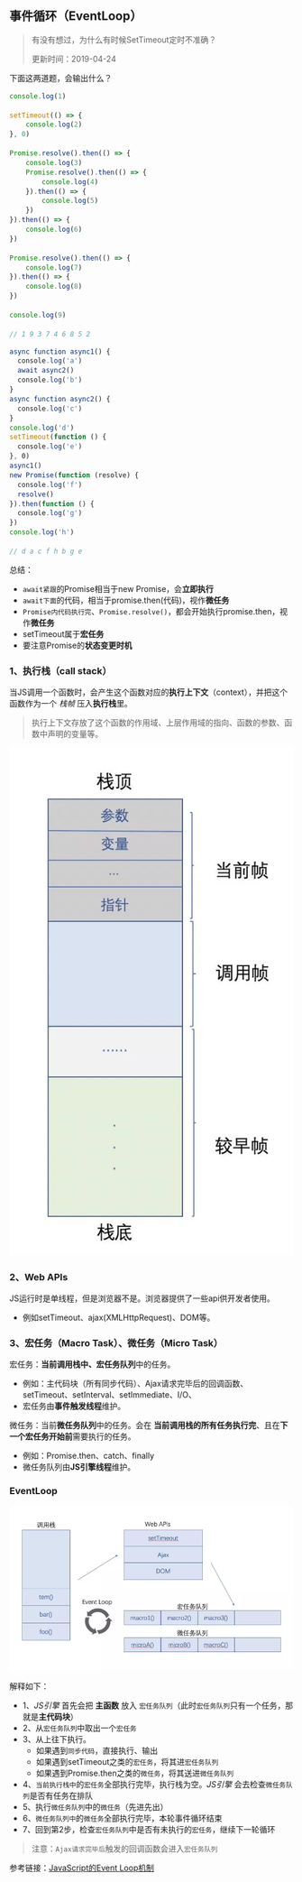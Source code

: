 ## 事件循环（EventLoop）
> 有没有想过，为什么有时候SetTimeout定时不准确？
> 
> 更新时间：2019-04-24

下面这两道题，会输出什么？
```js
console.log(1)

setTimeout(() => {
    console.log(2)
}, 0)

Promise.resolve().then(() => {
    console.log(3)
    Promise.resolve().then(() => {
        console.log(4)
    }).then(() => {
        console.log(5)
    })
}).then(() => {
    console.log(6)
})

Promise.resolve().then(() => {
    console.log(7)
}).then(() => {
    console.log(8)
})

console.log(9)

// 1 9 3 7 4 6 8 5 2
```

```js
async function async1() {
  console.log('a')
  await async2()
  console.log('b')
}
async function async2() {
  console.log('c')
}
console.log('d')
setTimeout(function () {
  console.log('e')
}, 0)
async1()
new Promise(function (resolve) {
  console.log('f')
  resolve()
}).then(function () {
  console.log('g')
})
console.log('h')

// d a c f h b g e
```

总结：
 - `await紧跟`的Promise相当于new Promise，会**立即执行**
 - `await下面`的代码，相当于promise.then(代码)，视作**微任务**
 - `Promise内代码执行完`、`Promise.resolve()`，都会开始执行promise.then，视作**微任务**
 - setTimeout属于**宏任务**
 - 要注意Promise的**状态变更时机**


### 1、执行栈（call stack）
当JS调用一个函数时，会产生这个函数对应的**执行上下文**（context），并把这个函数作为一个 *栈帧* 压入**执行栈**里。
> 执行上下文存放了这个函数的作用域、上层作用域的指向、函数的参数、函数中声明的变量等。

![alt](./img/Eventloop-1.png)

### 2、Web APIs
JS运行时是单线程，但是浏览器不是。浏览器提供了一些api供开发者使用。
 - 例如setTimeout、ajax(XMLHttpRequest)、DOM等。

### 3、宏任务（Macro Task）、微任务（Micro Task）
宏任务：**当前调用栈中、宏任务队列**中的任务。
 - 例如：主代码块（所有同步代码）、Ajax请求完毕后的回调函数、setTimeout、setInterval、setImmediate、I/O、
 - 宏任务由**事件触发线程**维护。

微任务：当前**微任务队列**中的任务。会在 **当前调用栈的所有任务执行完**、且在**下一个宏任务开始前**需要执行的任务。
 - 例如：Promise.then、catch、finally
 - 微任务队列由**JS引擎线程**维护。

 ### EventLoop
![alt](./img/Eventloop-2.png)

解释如下：
 - 1、*JS引擎* 首先会把 **主函数** 放入 `宏任务队列`（此时`宏任务队列`只有一个任务，那就是**主代码块**）
 - 2、从`宏任务队列`中取出一个`宏任务`
 - 3、从上往下执行。
    - 如果遇到`同步代码`，直接执行、输出
    - 如果遇到setTimeout之类的`宏任务`，将其进`宏任务队列`
    - 如果遇到Promise.then之类的`微任务`，将其送进`微任务队列`
 - 4、`当前执行栈中`的`宏任务`全部执行完毕，执行栈为空。*JS引擎* 会去检查`微任务队列`是否有任务在排队
 - 5、执行`微任务队列`中的`微任务`（先进先出）
 - 6、`微任务队列中`的`微任务`全部执行完毕，本轮事件循环结束
 - 7、回到第2步，检查`宏任务队列`中是否有未执行的`宏任务`，继续下一轮循环

> 注意：`Ajax请求完毕后`触发的回调函数会进入`宏任务队列`

参考链接：[JavaScript的Event Loop机制](https://www.jianshu.com/p/87a9e0068dd8)